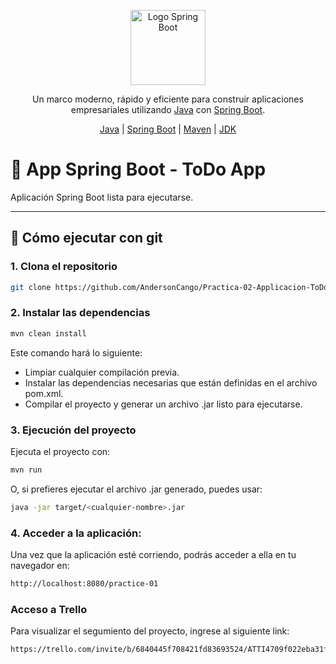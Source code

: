 <p align="center">
  <a href="https://spring.io/projects/spring-boot" target="_blank"><img src="https://cdn.prod.website-files.com/62fe7df122d31a02e9e1bd35/6319947897079ee6ea205e5e_side-banner-icon%20(1).webp" width="120" alt="Logo Spring Boot" /></a>
</p>

<p align="center">Un marco moderno, rápido y eficiente para construir aplicaciones empresariales utilizando <a href="https://www.java.com/" target="_blank">Java</a> con <a href="https://spring.io/projects/spring-boot" target="_blank">Spring Boot</a>.</p>

<p align="center">
  <a href="https://www.java.com/es/" target="_blank">Java</a> | 
  <a href="https://spring.io/projects/spring-boot" target="_blank">Spring Boot</a> | 
  <a href="https://maven.apache.org/" target="_blank">Maven</a> | 
  <a href="https://openjdk.java.net/" target="_blank">JDK</a>
</p>

# 🧩 App Spring Boot - ToDo App

Aplicación Spring Boot lista para ejecutarse.  

---

## 🧪 Cómo ejecutar con git

### 1. Clona el repositorio

```bash
git clone https://github.com/AndersonCango/Practica-02-Applicacion-ToDo-AndersonCango.git
```

### 2. Instalar las dependencias

```bash
mvn clean install
```

Este comando hará lo siguiente:

- Limpiar cualquier compilación previa.
- Instalar las dependencias necesarias que están definidas en el archivo pom.xml.
- Compilar el proyecto y generar un archivo .jar listo para ejecutarse.

### 3. Ejecución del proyecto

Ejecuta el proyecto con:

```bash
mvn run
```

O, si prefieres ejecutar el archivo .jar generado, puedes usar:

```bash
java -jar target/<cualquier-nombre>.jar
```

### 4. Acceder a la aplicación:

Una vez que la aplicación esté corriendo, podrás acceder a ella en tu navegador en:

```bash
http://localhost:8080/practice-01
```

### Acceso a Trello

Para visualizar el segumiento del proyecto, ingrese al siguiente link:

```bash
https://trello.com/invite/b/6840445f708421fd83693524/ATTI4709f022eba31f032eb51ca65c00de04F1FE892E/springboot-examen-cangoanderson
```
